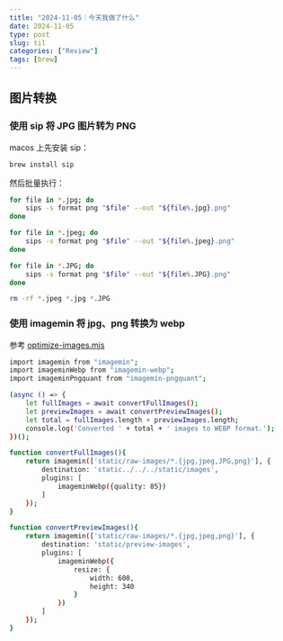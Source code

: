 ```yaml
---
title: "2024-11-05｜今天我做了什么"
date: 2024-11-05
type: post
slug: til
categories: ["Review"]
tags: [brew]
---
```


## 图片转换

### 使用 sip 将 JPG 图片转为 PNG
macos 上先安装 sip：

```bash
brew install sip
```


然后批量执行：

```bash
for file in *.jpg; do
    sips -s format png "$file" --out "${file%.jpg}.png"
done

for file in *.jpeg; do
    sips -s format png "$file" --out "${file%.jpeg}.png"
done

for file in *.JPG; do
    sips -s format png "$file" --out "${file%.JPG}.png"
done

rm -rf *.jpeg *.jpg *.JPG
```

### 使用 imagemin 将 jpg、png 转换为 webp

参考 [optimize-images.mjs](https:/github.com/chensoul/chensoul.github.io/blob/main/scripts/optimize-images.mjs)

```bash
import imagemin from "imagemin";
import imageminWebp from "imagemin-webp";
import imageminPngquant from "imagemin-pngquant";

(async () => {
    let fullImages = await convertFullImages();
    let previewImages = await convertPreviewImages();
    let total = fullImages.length + previewImages.length;
    console.log('Converted ' + total + ' images to WEBP format.');
})();

function convertFullImages(){
    return imagemin(['static/raw-images/*.{jpg,jpeg,JPG,png}'], {
        destination: 'static../../../static/images',
        plugins: [
            imageminWebp({quality: 85})
        ]
    });
}

function convertPreviewImages(){
    return imagemin(['static/raw-images/*.{jpg,jpeg,png}'], {
        destination: 'static/preview-images',
        plugins: [
            imageminWebp({
                resize: {
                    width: 600,
                    height: 340
                }
            })
        ]
    });
}
```